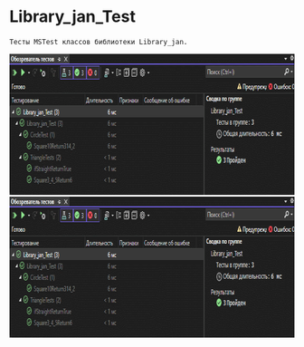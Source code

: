 # Library_jan_Test
    Тесты MSTest классов библиотеки Library_jan.

<img src="https://github.com/arutofu/Library_jan_Test/blob/main/ScreensAndGifs/GIF%2006.02.2023%2020-26-51.gif" width="804" height="249">

<img src="https://github.com/arutofu/Library_jan_Test/blob/main/ScreensAndGifs/GIF%2006.02.2023%2020-28-07.gif" width="804" height="249">
